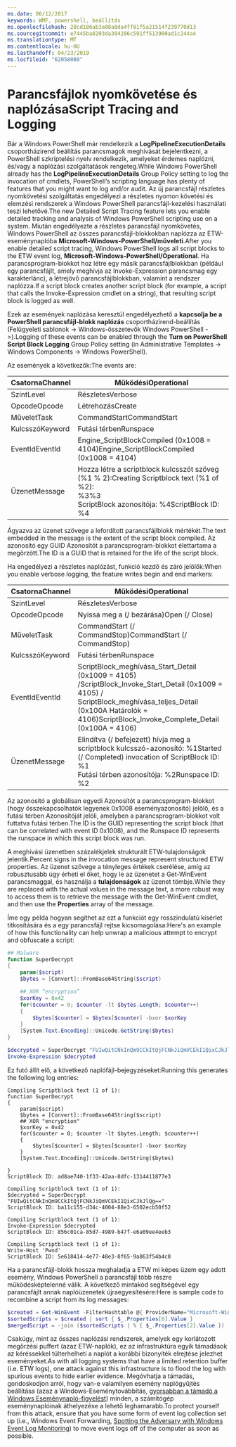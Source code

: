 ```yaml
---
ms.date: 06/12/2017
keywords: WMF, powershell, beállítás
ms.openlocfilehash: 28cd186ab3a08a0da4ff81f5a21514f239770d13
ms.sourcegitcommit: e7445ba8203da304286c591ff513900ad1c244a4
ms.translationtype: MT
ms.contentlocale: hu-HU
ms.lasthandoff: 04/23/2019
ms.locfileid: "62058080"
---
```

# <a name="script-tracing-and-logging"></a><span data-ttu-id="c6039-102">Parancsfájlok nyomkövetése és naplózása</span><span class="sxs-lookup"><span data-stu-id="c6039-102">Script Tracing and Logging</span></span>

<span data-ttu-id="c6039-103">Bár a Windows PowerShell már rendelkezik a **LogPipelineExecutionDetails** csoportházirend beállítás parancsmagok meghívását bejelentkezni, a PowerShell szkriptelési nyelv rendelkezik, amelyeket érdemes naplózni, és/vagy a naplózási szolgáltatások rengeteg.</span><span class="sxs-lookup"><span data-stu-id="c6039-103">While Windows PowerShell already has the **LogPipelineExecutionDetails** Group Policy setting to log the invocation of cmdlets, PowerShell’s scripting language has plenty of features that you might want to log and/or audit.</span></span> <span data-ttu-id="c6039-104">Az új parancsfájl részletes nyomkövetési szolgáltatás engedélyezi a részletes nyomon követési és elemzési rendszerek a Windows PowerShell parancsfájl-kezelési használati teszi lehetővé.</span><span class="sxs-lookup"><span data-stu-id="c6039-104">The new Detailed Script Tracing feature lets you enable detailed tracking and analysis of Windows PowerShell scripting use on a system.</span></span> <span data-ttu-id="c6039-105">Miután engedélyezte a részletes parancsfájl nyomkövetés, Windows PowerShell az összes parancsfájl-blokkokban naplózza az ETW-eseménynaplóba **Microsoft-Windows-PowerShell/műveleti**.</span><span class="sxs-lookup"><span data-stu-id="c6039-105">After you enable detailed script tracing, Windows PowerShell logs all script blocks to the ETW event log, **Microsoft-Windows-PowerShell/Operational**.</span></span> <span data-ttu-id="c6039-106">Ha parancsprogram-blokkot hoz létre egy másik parancsfájlblokkban (például egy parancsfájlt, amely meghívja az Invoke-Expression parancsmag egy karakterlánc), a létrejövő parancsfájlblokkban, valamint a rendszer naplózza.</span><span class="sxs-lookup"><span data-stu-id="c6039-106">If a script block creates another script block (for example, a script that calls the Invoke-Expression cmdlet on a string), that resulting script block is logged as well.</span></span>

<span data-ttu-id="c6039-107">Ezek az események naplózása keresztül engedélyezhető a **kapcsolja be a PowerShell parancsfájl-blokk naplózás** csoportházirend-beállítás (Felügyeleti sablonok -> Windows-összetevők Windows PowerShell ->).</span><span class="sxs-lookup"><span data-stu-id="c6039-107">Logging of these events can be enabled through the **Turn on PowerShell Script Block Logging** Group Policy setting (in Administrative Templates -> Windows Components -> Windows PowerShell).</span></span>

<span data-ttu-id="c6039-108">Az események a következők:</span><span class="sxs-lookup"><span data-stu-id="c6039-108">The events are:</span></span>

| <span data-ttu-id="c6039-109">Csatorna</span><span class="sxs-lookup"><span data-stu-id="c6039-109">Channel</span></span> | <span data-ttu-id="c6039-110">Működési</span><span class="sxs-lookup"><span data-stu-id="c6039-110">Operational</span></span>                                 |
|---------|---------------------------------------------|
| <span data-ttu-id="c6039-111">Szint</span><span class="sxs-lookup"><span data-stu-id="c6039-111">Level</span></span>   | <span data-ttu-id="c6039-112">Részletes</span><span class="sxs-lookup"><span data-stu-id="c6039-112">Verbose</span></span>                                     |
| <span data-ttu-id="c6039-113">Opcode</span><span class="sxs-lookup"><span data-stu-id="c6039-113">Opcode</span></span>  | <span data-ttu-id="c6039-114">Létrehozás</span><span class="sxs-lookup"><span data-stu-id="c6039-114">Create</span></span>                                      |
| <span data-ttu-id="c6039-115">Művelet</span><span class="sxs-lookup"><span data-stu-id="c6039-115">Task</span></span>    | <span data-ttu-id="c6039-116">CommandStart</span><span class="sxs-lookup"><span data-stu-id="c6039-116">CommandStart</span></span>                                |
| <span data-ttu-id="c6039-117">Kulcsszó</span><span class="sxs-lookup"><span data-stu-id="c6039-117">Keyword</span></span> | <span data-ttu-id="c6039-118">Futási térben</span><span class="sxs-lookup"><span data-stu-id="c6039-118">Runspace</span></span>                                    |
| <span data-ttu-id="c6039-119">EventId</span><span class="sxs-lookup"><span data-stu-id="c6039-119">EventId</span></span> | <span data-ttu-id="c6039-120">Engine_ScriptBlockCompiled (0x1008 = 4104)</span><span class="sxs-lookup"><span data-stu-id="c6039-120">Engine_ScriptBlockCompiled (0x1008 = 4104)</span></span>  |
| <span data-ttu-id="c6039-121">Üzenet</span><span class="sxs-lookup"><span data-stu-id="c6039-121">Message</span></span> | <span data-ttu-id="c6039-122">Hozza létre a scriptblock kulcsszót szöveg (%1 % 2):</span><span class="sxs-lookup"><span data-stu-id="c6039-122">Creating Scriptblock text (%1 of %2):</span></span> </br> <span data-ttu-id="c6039-123">%3</span><span class="sxs-lookup"><span data-stu-id="c6039-123">%3</span></span> </br> <span data-ttu-id="c6039-124">ScriptBlock azonosítója: %4</span><span class="sxs-lookup"><span data-stu-id="c6039-124">ScriptBlock ID: %4</span></span> |


<span data-ttu-id="c6039-125">Ágyazva az üzenet szövege a lefordított parancsfájlblokk mértékét.</span><span class="sxs-lookup"><span data-stu-id="c6039-125">The text embedded in the message is the extent of the script block compiled.</span></span> <span data-ttu-id="c6039-126">Az azonosító egy GUID Azonosítót a parancsprogram-blokkot élettartama a megőrzött.</span><span class="sxs-lookup"><span data-stu-id="c6039-126">The ID is a GUID that is retained for the life of the script block.</span></span>

<span data-ttu-id="c6039-127">Ha engedélyezi a részletes naplózást, funkció kezdő és záró jelölők:</span><span class="sxs-lookup"><span data-stu-id="c6039-127">When you enable verbose logging, the feature writes begin and end markers:</span></span>

| <span data-ttu-id="c6039-128">Csatorna</span><span class="sxs-lookup"><span data-stu-id="c6039-128">Channel</span></span> | <span data-ttu-id="c6039-129">Működési</span><span class="sxs-lookup"><span data-stu-id="c6039-129">Operational</span></span>                                            |
|---------|--------------------------------------------------------|
| <span data-ttu-id="c6039-130">Szint</span><span class="sxs-lookup"><span data-stu-id="c6039-130">Level</span></span>   | <span data-ttu-id="c6039-131">Részletes</span><span class="sxs-lookup"><span data-stu-id="c6039-131">Verbose</span></span>                                                |
| <span data-ttu-id="c6039-132">Opcode</span><span class="sxs-lookup"><span data-stu-id="c6039-132">Opcode</span></span>  | <span data-ttu-id="c6039-133">Nyissa meg a (/ bezárása)</span><span class="sxs-lookup"><span data-stu-id="c6039-133">Open (/ Close)</span></span>                                         |
| <span data-ttu-id="c6039-134">Művelet</span><span class="sxs-lookup"><span data-stu-id="c6039-134">Task</span></span>    | <span data-ttu-id="c6039-135">CommandStart (/ CommandStop)</span><span class="sxs-lookup"><span data-stu-id="c6039-135">CommandStart (/ CommandStop)</span></span>                           |
| <span data-ttu-id="c6039-136">Kulcsszó</span><span class="sxs-lookup"><span data-stu-id="c6039-136">Keyword</span></span> | <span data-ttu-id="c6039-137">Futási térben</span><span class="sxs-lookup"><span data-stu-id="c6039-137">Runspace</span></span>                                               |
| <span data-ttu-id="c6039-138">EventId</span><span class="sxs-lookup"><span data-stu-id="c6039-138">EventId</span></span> | <span data-ttu-id="c6039-139">ScriptBlock\_meghívása\_Start\_Detail (0x1009 = 4105) /</span><span class="sxs-lookup"><span data-stu-id="c6039-139">ScriptBlock\_Invoke\_Start\_Detail (0x1009 = 4105) /</span></span> </br> <span data-ttu-id="c6039-140">ScriptBlock\_meghívása\_teljes\_Detail (0x100A Határolók = 4106)</span><span class="sxs-lookup"><span data-stu-id="c6039-140">ScriptBlock\_Invoke\_Complete\_Detail (0x100A = 4106)</span></span> |
| <span data-ttu-id="c6039-141">Üzenet</span><span class="sxs-lookup"><span data-stu-id="c6039-141">Message</span></span> | <span data-ttu-id="c6039-142">Elindítva (/ befejezett) hívja meg a scriptblock kulcsszó-azonosító: %1</span><span class="sxs-lookup"><span data-stu-id="c6039-142">Started (/ Completed) invocation of ScriptBlock ID: %1</span></span> </br> <span data-ttu-id="c6039-143">Futási térben azonosítója: %2</span><span class="sxs-lookup"><span data-stu-id="c6039-143">Runspace ID: %2</span></span> |

<span data-ttu-id="c6039-144">Az azonosító a globálisan egyedi Azonosítót a parancsprogram-blokkot (hogy összekapcsolhatók legyenek 0x1008 eseményazonosító) jelölő, és a futási térben Azonosítóját jelöli, amelyben a parancsprogram-blokkot volt futtatva futási térben.</span><span class="sxs-lookup"><span data-stu-id="c6039-144">The ID is the GUID representing the script block (that can be correlated with event ID 0x1008), and the Runspace ID represents the runspace in which this script block was run.</span></span>

<span data-ttu-id="c6039-145">A meghívási üzenetben százalékjelek strukturált ETW-tulajdonságok jelentik.</span><span class="sxs-lookup"><span data-stu-id="c6039-145">Percent signs in the invocation message represent structured ETW properties.</span></span> <span data-ttu-id="c6039-146">Az üzenet szövege a tényleges értékek cserélése, amíg az robusztusabb úgy érheti el őket, hogy le az üzenetet a Get-WinEvent parancsmaggal, és használja a **tulajdonságok** az üzenet tömbje.</span><span class="sxs-lookup"><span data-stu-id="c6039-146">While they are replaced with the actual values in the message text, a more robust way to access them is to retrieve the message with the Get-WinEvent cmdlet, and then use the **Properties** array of the message.</span></span>

<span data-ttu-id="c6039-147">Íme egy példa hogyan segíthet az ezt a funkciót egy rosszindulatú kísérlet titkosítására és a egy parancsfájl rejtse kicsomagolása:</span><span class="sxs-lookup"><span data-stu-id="c6039-147">Here's an example of how this functionality can help unwrap a malicious attempt to encrypt and obfuscate a script:</span></span>

```powershell
## Malware
function SuperDecrypt
{
    param($script)
    $bytes = [Convert]::FromBase64String($script)

    ## XOR “encryption”
    $xorKey = 0x42
    for($counter = 0; $counter -lt $bytes.Length; $counter++)
    {
        $bytes[$counter] = $bytes[$counter] -bxor $xorKey
    }
    [System.Text.Encoding]::Unicode.GetString($bytes)
}

$decrypted = SuperDecrypt "FUIwQitCNkInQm9CCkItQjFCNkJiQmVCEkI1QixCJkJlQg=="
Invoke-Expression $decrypted
```

<span data-ttu-id="c6039-148">Ez futó állít elő, a következő naplófájl-bejegyzéseket:</span><span class="sxs-lookup"><span data-stu-id="c6039-148">Running this generates the following log entries:</span></span>

```
Compiling Scriptblock text (1 of 1):
function SuperDecrypt
{
    param($script)
    $bytes = [Convert]::FromBase64String($script)
    ## XOR "encryption"
    $xorKey = 0x42
    for($counter = 0; $counter -lt $bytes.Length; $counter++)
    {
        $bytes[$counter] = $bytes[$counter] -bxor $xorKey
    }
    [System.Text.Encoding]::Unicode.GetString($bytes)

}
ScriptBlock ID: ad8ae740-1f33-42aa-8dfc-1314411877e3

Compiling Scriptblock text (1 of 1):
$decrypted = SuperDecrypt "FUIwQitCNkInQm9CCkItQjFCNkJiQmVCEkI1QixCJkJlQg=="
ScriptBlock ID: ba11c155-d34c-4004-88e3-6502ecb50f52

Compiling Scriptblock text (1 of 1):
Invoke-Expression $decrypted
ScriptBlock ID: 856c01ca-85d7-4989-b47f-e6a09ee4eeb3

Compiling Scriptblock text (1 of 1):
Write-Host 'Pwnd'
ScriptBlock ID: 5e618414-4e77-48e3-8f65-9a863f54b4c8
```

Ha a parancsfájl-blokk hossza meghaladja a ETW mi képes üzem egy adott esemény, Windows PowerShell a parancsfájl több részre működésképtelenné válik. <span data-ttu-id="c6039-150">A következő mintakód segítségével egy parancsfájlt annak naplóüzenetek újraegyesítésére:</span><span class="sxs-lookup"><span data-stu-id="c6039-150">Here is sample code to recombine a script from its log messages:</span></span>

```powershell
$created = Get-WinEvent -FilterHashtable @{ ProviderName="Microsoft-Windows-PowerShell"; Id = 4104 } | Where-Object { $_.<...> }
$sortedScripts = $created | sort { $_.Properties[0].Value }
$mergedScript = -join ($sortedScripts | % { $_.Properties[2].Value })
```

<span data-ttu-id="c6039-151">Csakúgy, mint az összes naplózási rendszerek, amelyek egy korlátozott megőrzési puffert (azaz ETW-naplók), ez az infrastruktúra egyik támadások az kéréssekkel túlterhelheti a naplót a korábbi bizonyíték elrejtése jelezhet eseményeket.</span><span class="sxs-lookup"><span data-stu-id="c6039-151">As with all logging systems that have a limited retention buffer (i.e. ETW logs), one attack against this infrastructure is to flood the log with spurious events to hide earlier evidence.</span></span> <span data-ttu-id="c6039-152">Megóvhatja a támadás, gondoskodjon arról, hogy van-e valamilyen esemény naplógyűjtés beállítása (azaz a Windows-Eseménytovábbítás, [gyorsabban a támadó a Windows Eseménynapló-figyelést](https://www.iad.gov/iad/library/reports/spotting-the-adversary-with-windows-event-log-monitoring.cfm)) minden, a számítógép eseménynaplóinak áthelyezése a lehető leghamarabb.</span><span class="sxs-lookup"><span data-stu-id="c6039-152">To protect yourself from this attack, ensure that you have some form of event log collection set up (i.e., Windows Event Forwarding, [Spotting the Adversary with Windows Event Log Monitoring](https://www.iad.gov/iad/library/reports/spotting-the-adversary-with-windows-event-log-monitoring.cfm)) to move event logs off of the computer as soon as possible.</span></span>
